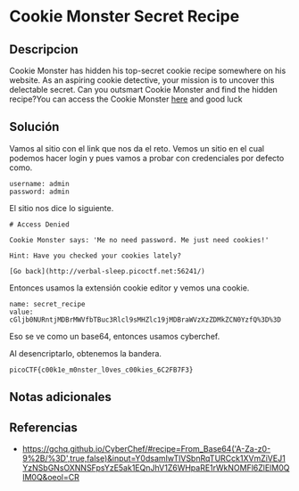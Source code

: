 # Cookie Monster Secret Recipe

## Descripcion

Cookie Monster has hidden his top-secret cookie recipe somewhere on his website. As an aspiring cookie detective, your mission is to uncover this delectable secret. Can you outsmart Cookie Monster and find the hidden recipe?You can access the Cookie Monster [here](http://verbal-sleep.picoctf.net:56241/) and good luck
## Solución

Vamos al sitio con el link que nos da el reto.
Vemos un sitio en el cual podemos hacer login y pues vamos a probar con credenciales por defecto como.

```
username: admin
password: admin
```

El sitio nos dice lo siguiente.

```
# Access Denied

Cookie Monster says: 'Me no need password. Me just need cookies!'

Hint: Have you checked your cookies lately?

[Go back](http://verbal-sleep.picoctf.net:56241/)
```

Entonces usamos la extensión cookie editor y vemos una cookie.

```
name: secret_recipe
value: cGljb0NURntjMDBrMWVfbTBuc3Rlcl9sMHZlc19jMDBraWVzXzZDMkZCN0YzfQ%3D%3D
```

Eso se ve como un base64, entonces usamos cyberchef.

Al desencriptarlo, obtenemos la bandera.

```flag
picoCTF{c00k1e_m0nster_l0ves_c00kies_6C2FB7F3}
```

## Notas adicionales

## Referencias

- https://gchq.github.io/CyberChef/#recipe=From_Base64('A-Za-z0-9%2B/%3D',true,false)&input=Y0dsamIwTlVSbnRqTURCck1XVmZiVEJ1YzNSbGNsOXNNSFpsYzE5ak1EQnJhV1Z6WHpaRE1rWkNOMFl6ZlElM0QlM0Q&oeol=CR
